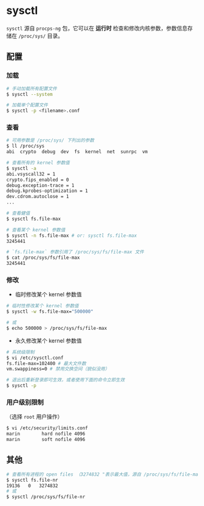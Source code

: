 # sysctl

`sysctl` 源自 `procps-ng` 包，它可以在 **运行时** 检查和修改内核参数，参数信息存储在 `/proc/sys/` 目录。

## 配置

### 加载

```bash
# 手动加载所有配置文件
$ sysctl --system

# 加载单个配置文件
$ sysctl -p <filename>.conf
```

### 查看

```bash
# 可用参数是 /proc/sys/ 下列出的参数
$ ll /proc/sys
abi  crypto  debug  dev  fs  kernel  net  sunrpc  vm
```

```bash
# 查看所有的 kernel 参数值
$ sysctl -a
abi.vsyscall32 = 1
crypto.fips_enabled = 0
debug.exception-trace = 1
debug.kprobes-optimization = 1
dev.cdrom.autoclose = 1
...
```

```bash
# 查看健值
$ sysctl fs.file-max

# 查看某个 kernel 参数值
$ sysctl -n fs.file-max # or: sysctl fs.file-max
3245441
```

```bash
# `fs.file-max` 参数引用了 /proc/sys/fs/file-max 文件
$ cat /proc/sys/fs/file-max
3245441
```

### 修改

* 临时修改某个 kernel 参数值

```bash
# 临时性修改某个 kernel 参数值
$ sysctl -w fs.file-max="500000"

# 或
$ echo 500000 > /proc/sys/fs/file-max
```

* 永久修改某个 kernel 参数值

```bash
# 系统级限制
$ vi /etc/sysctl.conf
fs.file-max=102400 # 最大文件数
vm.swappiness=0 # 禁用交换空间（貌似没用）

# 退出后重新登录即可生效，或者使用下面的命令立即生效
$ sysctl -p
```

### 用户级别限制

（选择 `root` 用户操作）

```bash
$ vi /etc/security/limits.conf
marin        hard nofile 4096
marin        soft nofile 4096
```

## 其他

```bash
# 查看所有进程的 open files （3274832 "表示最大值，源自 /proc/sys/fs/file-max）
$ sysctl fs.file-nr
19136   0   3274832
# 或
$ sysctl /proc/sys/fs/file-nr
```